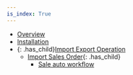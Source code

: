 ```yaml
---
is_index: True
---
```


- [Overview](overview/1-overview.md)
- [Installation](installation/2-installation.md)
- {: .has_child}[Import Export Operation](import-export-operations/4-import-export-operations.md)
  - [Import Sales Order](import-export-operations/4-9-import-sale-order.md){: .has_child}
    - [Sale auto workflow](import-export-operations/4-9-1-sales-auto-workflow.md)
